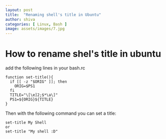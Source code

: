 ```yaml
---
layout: post
title:  "Renaming shell's title in Ubuntu"
author: shiva
categories: [ Linux, Bash ]
image: assets/images/7.jpg
---
```

# How to rename shel's title in ubuntu
add the following lines in your bash.rc
```
function set-title(){
  if [[ -z "$ORIG" ]]; then
    ORIG=$PS1
  fi
  TITLE="\[\e]2;$*\a\]"
  PS1=${ORIG}${TITLE}
}

```
Then with the following command you can set a title:
```
set-title My Shell
or
set-title "My shell :D"
```